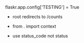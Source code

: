 
flaskr.app.config['TESTING'] = True

- root redirects to /counts

- from . import context

- use status_code  not status